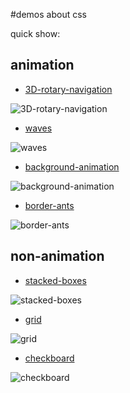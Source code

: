 #demos about css

quick show:

## animation

* [3D-rotary-navigation](https://xianshenglu.github.io/css/3D-rotary-navigation/index.html)

![3D-rotary-navigation](https://xianshenglu.github.io/css/img-displayed/3D-rotary-navigation.gif)

* [waves](https://xianshenglu.github.io/css/waves/index.html)

![waves](https://xianshenglu.github.io/css/img-displayed/waves.gif)

* [background-animation](https://xianshenglu.github.io/css/background-animation/index.html)

![background-animation](https://xianshenglu.github.io/css/img-displayed/background-animation.gif)

* [border-ants](https://xianshenglu.github.io/css/border-ants/index.html)

![border-ants](https://xianshenglu.github.io/css/img-displayed/border-ants.gif)

## non-animation

* [stacked-boxes](https://xianshenglu.github.io/css/stacked-boxes/index.html)

![stacked-boxes](https://xianshenglu.github.io/css/img-displayed/waves.png)

* [grid](https://xianshenglu.github.io/css/grid/index.html)

![grid](https://xianshenglu.github.io/css/img-displayed/grid.png)

* [checkboard](https://xianshenglu.github.io/css/checkboard/index.html)

![checkboard](https://xianshenglu.github.io/css/img-displayed/checkboard.png)
